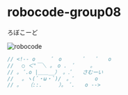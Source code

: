 # robocode-group08

ろぼこーど

![robocode](https://raw.github.com/wiki/MaxfieldWalker/robocode-group08/img/logo.png "robocode")

```java
// <!-- o　　　ﾟ　o　　　　ﾟ　　ﾟ　　o
// 　○ ＜"￣＼ 。　o .　ﾟ　　　｡
// 。 ﾟ.o |＿＿__） 。.ﾟ　　さむーい
// 　。ヽ(´・ω・`)/　。ﾟ　　　　o
// 。　 （::. 　　 ）。　ﾟ.　　o -->
```
